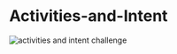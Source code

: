 # Activities-and-Intent

![activities and intent challenge](https://user-images.githubusercontent.com/77341562/145572176-00ad3584-7c1b-43a9-90bd-eac991a505da.gif)
